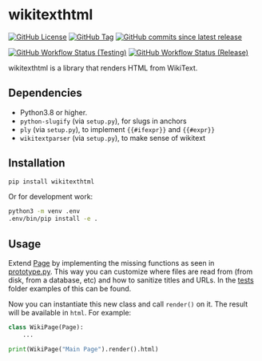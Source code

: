 # wikitexthtml

[![GitHub License](https://img.shields.io/github/license/TrueBrain/wikitexthtml)](https://github.com/TrueBrain/wikitexthtml/blob/master/LICENSE)
[![GitHub Tag](https://img.shields.io/github/v/tag/TrueBrain/wikitexthtml?include_prereleases&label=stable)](https://github.com/TrueBrain/wikitexthtml/releases)
[![GitHub commits since latest release](https://img.shields.io/github/commits-since/TrueBrain/wikitexthtml/latest/master)](https://github.com/TrueBrain/wikitexthtml/commits/master)

[![GitHub Workflow Status (Testing)](https://img.shields.io/github/workflow/status/TrueBrain/wikitexthtml/Testing/master?label=master)](https://github.com/TrueBrain/wikitexthtml/actions?query=workflow%3ATesting)
[![GitHub Workflow Status (Release)](https://img.shields.io/github/workflow/status/TrueBrain/wikitexthtml/Release?label=release)](https://github.com/TrueBrain/wikitexthtml/actions?query=workflow%3A%22Release%22)

wikitexthtml is a library that renders HTML from WikiText.

## Dependencies

- Python3.8 or higher.
- `python-slugify` (via `setup.py`), for slugs in anchors
- `ply` (via `setup.py`), to implement `{{#ifexpr}}` and `{{#expr}}`
- `wikitextparser` (via `setup.py`), to make sense of wikitext

## Installation

```bash
pip install wikitexthtml
```

Or for development work:

```bash
python3 -m venv .env
.env/bin/pip install -e .
```

## Usage

Extend [Page](https://github.com/TrueBrain/wikitexthtml/blob/master/wikitexthtml/page.py) by implementing the missing functions as seen in [prototype.py](https://github.com/TrueBrain/wikitexthtml/blob/master/wikitexthtml/prototype.py).
This way you can customize where files are read from (from disk, from a database, etc) and how to sanitize titles and URLs.
In the [tests](https://github.com/TrueBrain/wikitexthtml/tree/master/tests/) folder examples of this can be found.

Now you can instantiate this new class and call `render()` on it.
The result will be available in `html`. For example:

```python
class WikiPage(Page):
    ...

print(WikiPage("Main Page").render().html)
```
